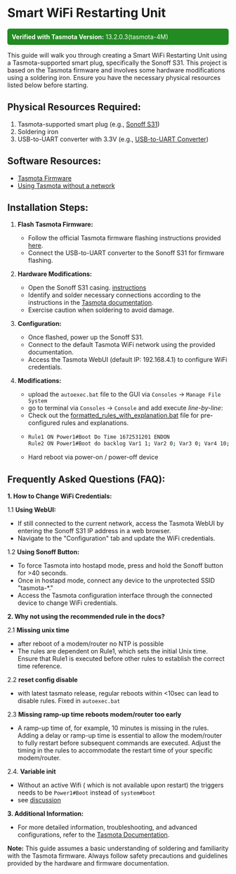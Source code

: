 # Smart WiFi Restarting Unit

<div style="background-color: #228B22; color: white; padding: 10px; border-radius: 5px; margin-bottom: 15px;">
  <strong>Verified with Tasmota Version:</strong> 13.2.0.3(tasmota-4M)
</div>

This guide will walk you through creating a Smart WiFi Restarting Unit using a Tasmota-supported smart plug, specifically the Sonoff S31. This project is based on the Tasmota firmware and involves some hardware modifications using a soldering iron. Ensure you have the necessary physical resources listed below before starting.

## Physical Resources Required:

1. Tasmota-supported smart plug (e.g., [Sonoff S31](https://a.co/d/egYRv0p))
2. Soldering iron
3. USB-to-UART converter with 3.3V (e.g., [USB-to-UART Converter](https://a.co/d/6l37PIg))

## Software Resources:

- [Tasmota Firmware](https://ota.tasmota.com/tasmota/)
- [Using Tasmota without a network](https://world.hey.com/goekesmi/using-tasmota-without-a-network-a-post-preserved-from-the-past-303b26f0)

## Installation Steps:

1. **Flash Tasmota Firmware:**
   - Follow the official Tasmota firmware flashing instructions provided [here](https://ota.tasmota.com/tasmota/).
   - Connect the USB-to-UART converter to the Sonoff S31 for firmware flashing.

2. **Hardware Modifications:**
   - Open the Sonoff S31 casing. [instructions](https://tasmota.github.io/docs/devices/Sonoff-S31/)
   - Identify and solder necessary connections according to the instructions in the [Tasmota documentation](https://ota.tasmota.com/tasmota/).
   - Exercise caution when soldering to avoid damage.

3. **Configuration:**
   - Once flashed, power up the Sonoff S31.
   - Connect to the default Tasmota WiFi network using the provided documentation.
   - Access the Tasmota WebUI (default IP: 192.168.4.1) to configure WiFi credentials.

4. **Modifications:**
   - upload the `autoexec.bat` file to the GUI via `Consoles` -> `Manage File System`
   - go to terminal via `Consoles` -> `Console` and add execute *line-by-line*:
   - Check out the [formatted_rules_with_explanation.bat](formatted_rules_with_explanation.bat) file for pre-configured rules and explanations.
   - ```bash
     Rule1 ON Power1#Boot Do Time 1672531201 ENDON
     Rule2 ON Power1#Boot do backlog Var1 1; Var2 0; Var3 0; Var4 10; Var5 10; ENDON ON Time#Minute|%Var5% DO backlog LedState 0; Var; Delay 100; Ping4 8.8.8.8; ENDON ON Ping#8.8.8.8#Success==0 DO backlog Var5 %Var4%; Power1 0; Delay 40; Power1 1; Add2 1; Var3 %timestamp%; ENDON ON Ping#8.8.8.8#Success>0 DO backlog LedState 1; Var5 %Var1%; ENDON
     ```
   - Hard reboot via power-on / power-off device

## Frequently Asked Questions (FAQ):

**1. How to Change WiFi Credentials:**

   1.1 **Using WebUI:**
   - If still connected to the current network, access the Tasmota WebUI by entering the Sonoff S31 IP address in a web browser.
   - Navigate to the "Configuration" tab and update the WiFi credentials.

   1.2 **Using Sonoff Button:**
   - To force Tasmota into hostapd mode, press and hold the Sonoff button for >40 seconds.
   - Once in hostapd mode, connect any device to the unprotected SSID "tasmota-*."
   - Access the Tasmota configuration interface through the connected device to change WiFi credentials.

**2. Why not using the recommended rule in the docs?**
   
2.1 **Missing unix time**
- after reboot of a modem/router no NTP is possible
- The rules are dependent on Rule1, which sets the initial Unix time. Ensure that Rule1 is executed before other rules to establish the correct time reference.

2.2 **reset config disable**
- with latest tasmato release, regular reboots within <10sec can lead to disable rules. Fixed in `autoexec.bat`

2.3 **Missing ramp-up time reboots modem/router too early** 
- A ramp-up time of, for example, 10 minutes is missing in the rules. Adding a delay or ramp-up time is essential to allow the modem/router to fully restart before subsequent commands are executed. Adjust the timing in the rules to accommodate the restart time of your specific modem/router.

2.4. **Variable init**
- Without an active Wifi ( which is not available upon restart) the triggers needs to be `Power1#Boot` instead of `system#boot`
- see [discussion](https://github.com/arendst/Tasmota/issues/9026#issuecomment-668879510)

**3. Additional Information:**
   - For more detailed information, troubleshooting, and advanced configurations, refer to the [Tasmota Documentation](https://ota.tasmota.com/tasmota/).

**Note:** This guide assumes a basic understanding of soldering and familiarity with the Tasmota firmware. Always follow safety precautions and guidelines provided by the hardware and firmware documentation.
